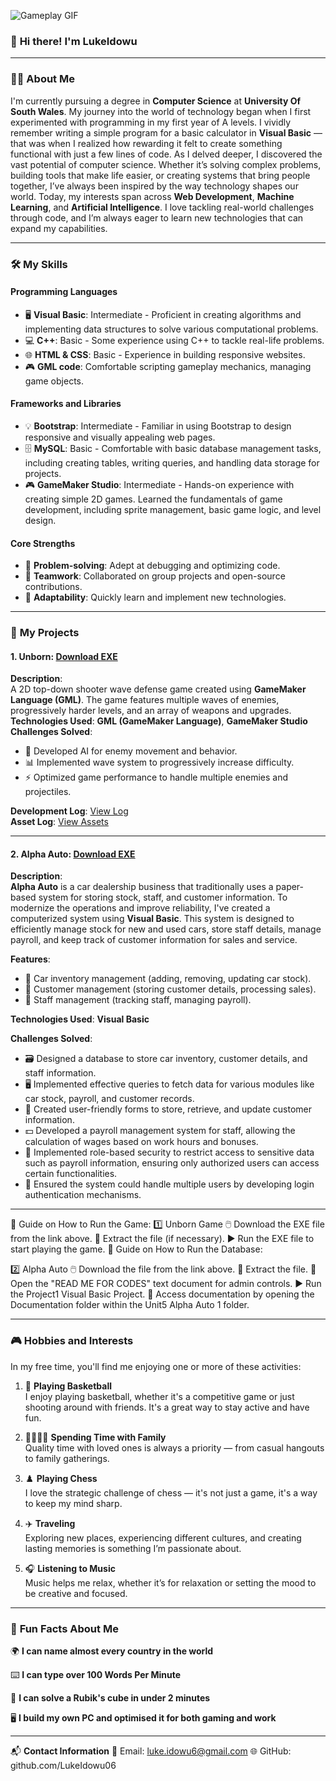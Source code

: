 ![Gameplay GIF](https://steamuserimages-a.akamaihd.net/ugc/255965188116948531/1055F0B8522D9DDEDC67058CDA090B109D4C4137/?imw=5000&imh=5000&ima=fit&impolicy=Letterbox&imcolor=%23000000&letterbox=false)







### 👋 **Hi there! I'm LukeIdowu**

---

### 🧑‍💻 **About Me**  
I'm currently pursuing a degree in **Computer Science** at **University Of South Wales**. My journey into the world of technology began when I first experimented with programming in my first year of A levels. I vividly remember writing a simple program for a basic calculator in **Visual Basic** — that was when I realized how rewarding it felt to create something functional with just a few lines of code. As I delved deeper, I discovered the vast potential of computer science. Whether it’s solving complex problems, building tools that make life easier, or creating systems that bring people together, I’ve always been inspired by the way technology shapes our world. Today, my interests span across **Web Development**, **Machine Learning**, and **Artificial Intelligence**. I love tackling real-world challenges through code, and I’m always eager to learn new technologies that can expand my capabilities.

---

### 🛠️ **My Skills**  

#### **Programming Languages**  
- 🖥️ **Visual Basic**: Intermediate - Proficient in creating algorithms and implementing data structures to solve various computational problems.  
- 💻 **C++**: Basic - Some experience using C++ to tackle real-life problems.  
- 🌐 **HTML & CSS**: Basic - Experience in building responsive websites.  
- 🎮 **GML code**: Comfortable scripting gameplay mechanics, managing game objects.

#### **Frameworks and Libraries**  
- 💡 **Bootstrap**: Intermediate - Familiar in using Bootstrap to design responsive and visually appealing web pages.  
- 🗄️ **MySQL**: Basic - Comfortable with basic database management tasks, including creating tables, writing queries, and handling data storage for projects.  
- 🎮 **GameMaker Studio**: Intermediate - Hands-on experience with creating simple 2D games. Learned the fundamentals of game development, including sprite management, basic game logic, and level design.

#### **Core Strengths**  
- 🧠 **Problem-solving**: Adept at debugging and optimizing code.  
- 🤝 **Teamwork**: Collaborated on group projects and open-source contributions.  
- 🔄 **Adaptability**: Quickly learn and implement new technologies.

---

### 📝 **My Projects**  



#### 1. **Unborn**: [Download EXE](https://drive.google.com/file/d/1RVn8QqmWaCNtGguKVcjXpeCdPgK92CI4/view?usp=sharing)  
**Description**:  
A 2D top-down shooter wave defense game created using **GameMaker Language (GML)**. The game features multiple waves of enemies, progressively harder levels, and an array of weapons and upgrades.  
**Technologies Used**: **GML (GameMaker Language)**, **GameMaker Studio**  
**Challenges Solved**:
- 🧠 Developed AI for enemy movement and behavior.  
- 📊 Implemented wave system to progressively increase difficulty.  
- ⚡ Optimized game performance to handle multiple enemies and projectiles.

**Development Log**: [View Log](https://drive.google.com/file/d/1X9lWO3jUmiw4F5Ujt5vRdL80fqtr4q5E/view?usp=sharing)  
**Asset Log**: [View Assets](https://docs.google.com/document/d/1GXXtkq0_9y-O5_gpioPKuuPZRBQ-2x7-/edit?usp=sharing&ouid=101710569037292977042&rtpof=true&sd=true)

---

#### 2. **Alpha Auto**: [Download EXE](https://drive.google.com/file/d/1WJh_-aFIw72srTBcaDS9PQi5O_rsOUE2/view?usp=sharing)  
**Description**:  
**Alpha Auto** is a car dealership business that traditionally uses a paper-based system for storing stock, staff, and customer information. To modernize the operations and improve reliability, I've created a computerized system using **Visual Basic**. This system is designed to efficiently manage stock for new and used cars, store staff details, manage payroll, and keep track of customer information for sales and service.  

**Features**:
- 🚗 Car inventory management (adding, removing, updating car stock).  
- 👤 Customer management (storing customer details, processing sales).  
- 👥 Staff management (tracking staff, managing payroll).  

**Technologies Used**: **Visual Basic**

**Challenges Solved**:
- 🗃️ Designed a database to store car inventory, customer details, and staff information.  
- 🖥️ Implemented effective queries to fetch data for various modules like car stock, payroll, and customer records.  
- 📝 Created user-friendly forms to store, retrieve, and update customer information.  
- 💵 Developed a payroll management system for staff, allowing the calculation of wages based on work hours and bonuses.  
- 🔐 Implemented role-based security to restrict access to sensitive data such as payroll information, ensuring only authorized users can access certain functionalities.  
- 👥 Ensured the system could handle multiple users by developing login authentication mechanisms.

---

📖 Guide on How to Run the Game:
1️⃣ Unborn Game
🖱️ Download the EXE file from the link above.
📂 Extract the file (if necessary).
▶️ Run the EXE file to start playing the game.
📖 Guide on How to Run the Database:


2️⃣ Alpha Auto
🖱️ Download the file from the link above.
📂 Extract the file.
📄 Open the "READ ME FOR CODES" text document for admin controls.
▶️ Run the Project1 Visual Basic Project.
📑 Access documentation by opening the Documentation folder within the Unit5 Alpha Auto 1 folder.



---


### 🎮 **Hobbies and Interests**

In my free time, you'll find me enjoying one or more of these activities:

1. 🏀 **Playing Basketball**  
   I enjoy playing basketball, whether it's a competitive game or just shooting around with friends. It's a great way to stay active and have fun.  

2. 👨‍👩‍👧‍👦 **Spending Time with Family**  
   Quality time with loved ones is always a priority — from casual hangouts to family gatherings.  

3. ♟️ **Playing Chess**  
   I love the strategic challenge of chess — it's not just a game, it's a way to keep my mind sharp.  

4. ✈️ **Traveling**  
   Exploring new places, experiencing different cultures, and creating lasting memories is something I’m passionate about.  

5. 🎧 **Listening to Music**  
   Music helps me relax, whether it’s for relaxation or setting the mood to be creative and focused.  

---

### 🌟 **Fun Facts About Me**  

🌍 **I can name almost every country in the world**  

⌨️ **I can type over 100 Words Per Minute**  

🎲 **I can solve a Rubik's cube in under 2 minutes**  

🖥️ **I build my own PC and optimised it for both gaming and work**  

---
📬 **Contact Information**
📧 Email: luke.idowu6@gmail.com
🌐 GitHub: github.com/LukeIdowu06




<!--
**LukeIdowu06/LukeIdowu06** is a ✨ _special_ ✨ repository because its `README.md` (this file) appears on your GitHub profile.

Here are some ideas to get you started:

- 🔭 I’m currently working on ...
- 🌱 I’m currently learning ...
- 👯 I’m looking to collaborate on ...
- 🤔 I’m looking for help with ...
- 💬 Ask me about ...
- 📫 How to reach me: ...
- 😄 Pronouns: ...
- ⚡ Fun fact: ...
-->
